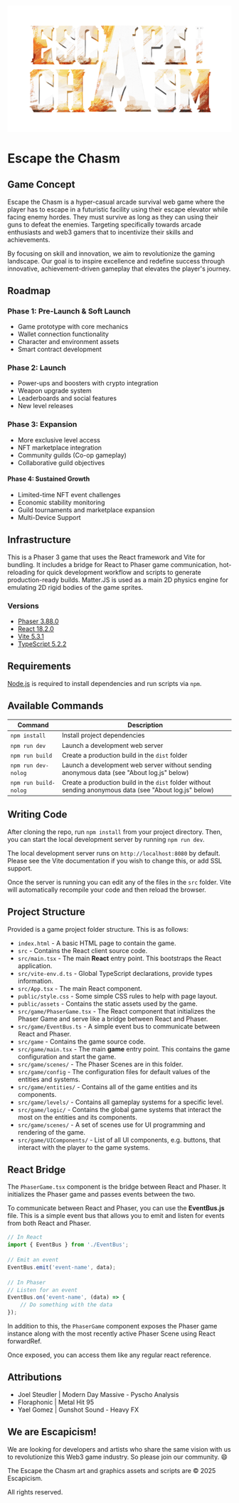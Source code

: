 ![logo](gameLogo.png)

# Escape the Chasm

## Game Concept

Escape the Chasm is a hyper-casual arcade survival web game where the player has to escape in a futuristic facility using their escape elevator while facing enemy hordes. They must survive as long as they can using their guns to defeat the enemies. Targeting specifically towards arcade enthusiasts and web3 gamers that to incentivize their skills and achievements. 

By focusing on skill and innovation, we aim to revolutionize the gaming landscape. Our goal is to inspire excellence and redefine success through innovative, achievement-driven gameplay that elevates the player's journey.

## Roadmap

### Phase 1: Pre-Launch & Soft Launch

- Game prototype with core mechanics
- Wallet connection functionality
- Character and environment assets
- Smart contract development

### Phase 2: Launch

- Power-ups and boosters with crypto integration
- Weapon upgrade system
- Leaderboards and social features
- New level releases

### Phase 3: Expansion

- More exclusive level access
- NFT marketplace integration
- Community guilds (Co-op gameplay)
- Collaborative guild objectives

#### Phase 4: Sustained Growth

- Limited-time NFT event challenges
- Economic stability monitoring
- Guild tournaments and marketplace expansion
- Multi-Device Support 


## Infrastructure

This is a Phaser 3 game that uses the React framework and Vite for bundling. It includes a bridge for React to Phaser game communication, hot-reloading for quick development workflow and scripts to generate production-ready builds. Matter.JS is used as a main 2D physics engine for emulating 2D rigid bodies of the game sprites. 

### Versions

- [Phaser 3.88.0](https://github.com/phaserjs/phaser)
- [React 18.2.0](https://github.com/facebook/react)
- [Vite 5.3.1](https://github.com/vitejs/vite)
- [TypeScript 5.2.2](https://github.com/microsoft/TypeScript)

## Requirements

[Node.js](https://nodejs.org) is required to install dependencies and run scripts via `npm`.

## Available Commands

| Command | Description |
|---------|-------------|
| `npm install` | Install project dependencies |
| `npm run dev` | Launch a development web server |
| `npm run build` | Create a production build in the `dist` folder |
| `npm run dev-nolog` | Launch a development web server without sending anonymous data (see "About log.js" below) |
| `npm run build-nolog` | Create a production build in the `dist` folder without sending anonymous data (see "About log.js" below) |

## Writing Code

After cloning the repo, run `npm install` from your project directory. Then, you can start the local development server by running `npm run dev`.

The local development server runs on `http://localhost:8080` by default. Please see the Vite documentation if you wish to change this, or add SSL support.

Once the server is running you can edit any of the files in the `src` folder. Vite will automatically recompile your code and then reload the browser.

## Project Structure

Provided is a game project folder structure. This is as follows:

- `index.html` - A basic HTML page to contain the game.
- `src` - Contains the React client source code.
- `src/main.tsx` - The main **React** entry point. This bootstraps the React application.
- `src/vite-env.d.ts` - Global TypeScript declarations, provide types information.
- `src/App.tsx` - The main React component.
- `public/style.css` - Some simple CSS rules to help with page layout.
- `public/assets` - Contains the static assets used by the game.
- `src/game/PhaserGame.tsx` - The React component that initializes the Phaser Game and serve like a bridge between React and Phaser.
- `src/game/EventBus.ts` - A simple event bus to communicate between React and Phaser.
- `src/game` - Contains the game source code.
- `src/game/main.tsx` - The main **game** entry point. This contains the game configuration and start the game.
- `src/game/scenes/` - The Phaser Scenes are in this folder.
- `src/game/config` - The configuration files for default values of the entities and systems.
- `src/game/entities/` - Contains all of the game entities and its components.
- `src/game/levels/` - Contains all gameplay systems for a specific level.
- `src/game/logic/` - Contains the global game systems that interact the most on the entities and its components.
- `src/game/scenes/` - A set of scenes use for UI programming and rendering of the game.
- `src/game/UIComponents/` - List of all UI components, e.g. buttons, that interact with the player to the game systems.

## React Bridge

The `PhaserGame.tsx` component is the bridge between React and Phaser. It initializes the Phaser game and passes events between the two.

To communicate between React and Phaser, you can use the **EventBus.js** file. This is a simple event bus that allows you to emit and listen for events from both React and Phaser.

```js
// In React
import { EventBus } from './EventBus';

// Emit an event
EventBus.emit('event-name', data);

// In Phaser
// Listen for an event
EventBus.on('event-name', (data) => {
    // Do something with the data
});
```

In addition to this, the `PhaserGame` component exposes the Phaser game instance along with the most recently active Phaser Scene using React forwardRef.

Once exposed, you can access them like any regular react reference.

## Attributions

- Joel Steudler | Modern Day Massive - Pyscho Analysis
- Floraphonic | Metal Hit 95
- Yael Gomez | Gunshot Sound - Heavy FX

## We are Escapicism!

We are looking for developers and artists who share the same vision with us to revolutionize this Web3 game industry. So please join our community. 😄

The Escape the Chasm art and graphics assets and scripts are &copy; 2025 Escapicism.

All rights reserved.
